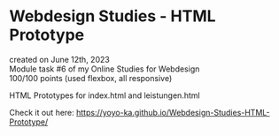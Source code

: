 # Webdesign Studies - HTML Prototype

created on June 12th, 2023 \
Module task #6 of my Online Studies for Webdesign \
100/100 points (used flexbox, all responsive)

HTML Prototypes for index.html and leistungen.html

Check it out here:
https://yoyo-ka.github.io/Webdesign-Studies-HTML-Prototype/
